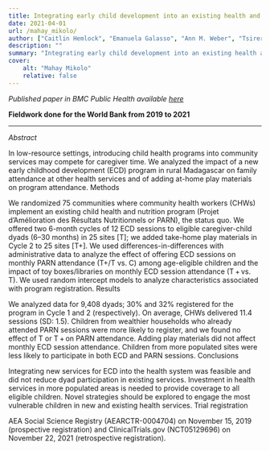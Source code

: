 ```yaml
---
title: Integrating early child development into an existing health and nutrition program. Evidence from a cluster-randomized controlled trial
date: 2021-04-01
url: /mahay_mikolo/
author: ["Caitlin Hemlock", "Emanuela Galasso", "Ann M. Weber", "Tsirery Christian Randriamiarisoa", "Mathilde Col", "Maria Dieci", "Lisy Ratsifandrihamanana", "Lia C.H. Fernald"]     
description: "" 
summary: "Integrating early child development into an existing health and nutrition program: evidence from a cluster-randomized controlled trial"
cover:
    alt: "Mahay Mikolo"
    relative: false
---
```


*Published paper in BMC Public Health available [here](https://doi.org/10.1186/s12889-024-20149-w)*

**Fieldwork done for the World Bank from 2019 to 2021**

-----

*Abstract*

In low-resource settings, introducing child health programs into community services may compete for caregiver time. We analyzed the impact of a new early childhood development (ECD) program in rural Madagascar on family attendance at other health services and of adding at-home play materials on program attendance.
Methods

We randomized 75 communities where community health workers (CHWs) implement an existing child health and nutrition program (Projet d’Amélioration des Résultats Nutritionnels or PARN), the status quo. We offered two 6-month cycles of 12 ECD sessions to eligible caregiver-child dyads (6–30 months) in 25 sites [T]; we added take-home play materials in Cycle 2 to 25 sites [T+]. We used differences-in-differences with administrative data to analyze the effect of offering ECD sessions on monthly PARN attendance (T+/T vs. C) among age-eligible children and the impact of toy boxes/libraries on monthly ECD session attendance (T + vs. T). We used random intercept models to analyze characteristics associated with program registration.
Results

We analyzed data for 9,408 dyads; 30% and 32% registered for the program in Cycle 1 and 2 (respectively). On average, CHWs delivered 11.4 sessions (SD: 1.5). Children from wealthier households who already attended PARN sessions were more likely to register, and we found no effect of T or T + on PARN attendance. Adding play materials did not affect monthly ECD session attendance. Children from more populated sites were less likely to participate in both ECD and PARN sessions.
Conclusions

Integrating new services for ECD into the health system was feasible and did not reduce dyad participation in existing services. Investment in health services in more populated areas is needed to provide coverage to all eligible children. Novel strategies should be explored to engage the most vulnerable children in new and existing health services.
Trial registration

AEA Social Science Registry (AEARCTR-0004704) on November 15, 2019 (prospective registration) and ClinicalTrials.gov (NCT05129696) on November 22, 2021 (retrospective registration).
